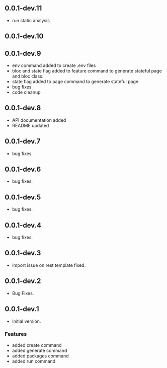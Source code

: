 ## 0.0.1-dev.11
- run static analysis

## 0.0.1-dev.10

## 0.0.1-dev.9

- env command added to create .env files
- bloc and state flag added to feature command to generate stateful page and bloc class.
- state flag added to page command to generate stateful page.
- bug fixes
- code cleanup

## 0.0.1-dev.8

- API documentation added
- README updated

## 0.0.1-dev.7

- bug fixes.

## 0.0.1-dev.6

- bug fixes.

## 0.0.1-dev.5

- bug fixes.

## 0.0.1-dev.4

- bug fixes.

## 0.0.1-dev.3

- Import issue on rest template fixed.

## 0.0.1-dev.2

- Bug Fixes.

## 0.0.1-dev.1

- Initial version.

### Features

- added create command
- added generate command
- added packages command
- added run command


